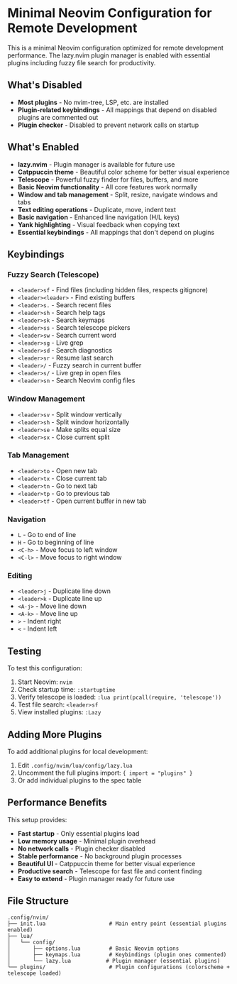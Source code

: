 # Minimal Neovim Configuration for Remote Development

This is a minimal Neovim configuration optimized for remote development performance. The lazy.nvim plugin manager is enabled with essential plugins including fuzzy file search for productivity.

## What's Disabled

- **Most plugins** - No nvim-tree, LSP, etc. are installed
- **Plugin-related keybindings** - All mappings that depend on disabled plugins are commented out
- **Plugin checker** - Disabled to prevent network calls on startup

## What's Enabled

- **lazy.nvim** - Plugin manager is available for future use
- **Catppuccin theme** - Beautiful color scheme for better visual experience
- **Telescope** - Powerful fuzzy finder for files, buffers, and more
- **Basic Neovim functionality** - All core features work normally
- **Window and tab management** - Split, resize, navigate windows and tabs
- **Text editing operations** - Duplicate, move, indent text
- **Basic navigation** - Enhanced line navigation (H/L keys)
- **Yank highlighting** - Visual feedback when copying text
- **Essential keybindings** - All mappings that don't depend on plugins

## Keybindings

### Fuzzy Search (Telescope)
- `<leader>sf` - Find files (including hidden files, respects gitignore)
- `<leader><leader>` - Find existing buffers
- `<leader>s.` - Search recent files
- `<leader>sh` - Search help tags
- `<leader>sk` - Search keymaps
- `<leader>ss` - Search telescope pickers
- `<leader>sw` - Search current word
- `<leader>sg` - Live grep
- `<leader>sd` - Search diagnostics
- `<leader>sr` - Resume last search
- `<leader>/` - Fuzzy search in current buffer
- `<leader>s/` - Live grep in open files
- `<leader>sn` - Search Neovim config files

### Window Management
- `<leader>sv` - Split window vertically
- `<leader>sh` - Split window horizontally  
- `<leader>se` - Make splits equal size
- `<leader>sx` - Close current split

### Tab Management
- `<leader>to` - Open new tab
- `<leader>tx` - Close current tab
- `<leader>tn` - Go to next tab
- `<leader>tp` - Go to previous tab
- `<leader>tf` - Open current buffer in new tab

### Navigation
- `L` - Go to end of line
- `H` - Go to beginning of line
- `<C-h>` - Move focus to left window
- `<C-l>` - Move focus to right window

### Editing
- `<leader>j` - Duplicate line down
- `<leader>k` - Duplicate line up
- `<A-j>` - Move line down
- `<A-k>` - Move line up
- `>` - Indent right
- `<` - Indent left

## Testing

To test this configuration:

1. Start Neovim: `nvim`
2. Check startup time: `:startuptime`
3. Verify telescope is loaded: `:lua print(pcall(require, 'telescope'))`
4. Test file search: `<leader>sf`
5. View installed plugins: `:Lazy`

## Adding More Plugins

To add additional plugins for local development:

1. Edit `.config/nvim/lua/config/lazy.lua`
2. Uncomment the full plugins import: `{ import = "plugins" }`
3. Or add individual plugins to the spec table

## Performance Benefits

This setup provides:
- **Fast startup** - Only essential plugins load
- **Low memory usage** - Minimal plugin overhead
- **No network calls** - Plugin checker disabled
- **Stable performance** - No background plugin processes
- **Beautiful UI** - Catppuccin theme for better visual experience
- **Productive search** - Telescope for fast file and content finding
- **Easy to extend** - Plugin manager ready for future use

## File Structure

```
.config/nvim/
├── init.lua                    # Main entry point (essential plugins enabled)
├── lua/
│   └── config/
│       ├── options.lua         # Basic Neovim options
│       ├── keymaps.lua         # Keybindings (plugin ones commented)
│       └── lazy.lua           # Plugin manager (essential plugins)
└── plugins/                    # Plugin configurations (colorscheme + telescope loaded)
``` 